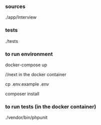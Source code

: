### sources
./app/Interview

### tests
./tests

### to run environment
docker-compose up

//next in the docker container

cp .env.example .env

composer install

### to run tests (in the docker container)
./vendor/bin/phpunit

